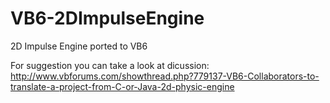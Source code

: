 # VB6-2DImpulseEngine
2D Impulse Engine ported to VB6

For suggestion you can take a look at dicussion:
http://www.vbforums.com/showthread.php?779137-VB6-Collaborators-to-translate-a-project-from-C-or-Java-2d-physic-engine
